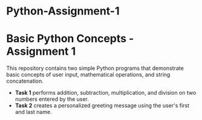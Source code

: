# Python-Assignment-1
# Basic Python Concepts - Assignment 1

This repository contains two simple Python programs that demonstrate basic concepts of user input, mathematical operations, and string concatenation.  
- **Task 1** performs addition, subtraction, multiplication, and division on two numbers entered by the user.  
- **Task 2** creates a personalized greeting message using the user's first and last name.

